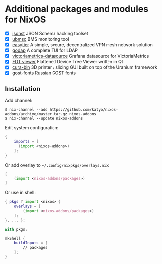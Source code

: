 # Additional packages and modules for NixOS

- [x] [jsonst](https://github.com/katyo/jsonschema) JSON Schema hacking toolset
- [x] [ubmsc](https://github.com/katyo/ubmsc-rs) BMS monitoring tool
- [x] [easytier](https://easytier.top/en) A simple, secure, decentralized VPN mesh network solution
- [x] [godap](https://github.com/Macmod/godap) A complete TUI for LDAP
- [x] [victoriametrics-datasource](https://github.com/VictoriaMetrics/victoriametrics-datasource) Grafana datasource for VictoriaMetrics
- [x] [FDT viewer](https://github.com/dev-0x7C6/fdt-viewer) Flattened Device Tree Viewer written in Qt
- [x] [cura-bin](https://github.com/Ultimaker/Cura) 3D printer / slicing GUI built on top of the Uranium framework
- [x] gost-fonts Russian GOST fonts

## Installation

Add channel:
```plain
$ nix-channel --add https://github.com/katyo/nixos-addons/archive/master.tar.gz nixos-addons
$ nix-channel --update nixos-addons
```

Edit system configuration:
```nix
{
    imports = [
      (import <nixos-addons>)
    ];
}
```

Or add overlay to `~/.config/nixpkgs/overlays.nix`:
```nix
[
    (import <nixos-addons/packages>)
]
```

Or use in shell:
```nix
{ pkgs ? import <nixos> {
    overlays = [
        (import <nixos-addons/packages>)
    ];
}, ... }:

with pkgs;

mkShell {
    buildInputs = [
        // packages
    ];
}
```
